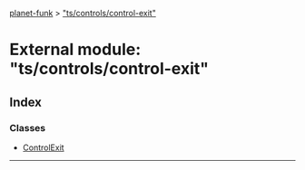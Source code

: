 [planet-funk](../README.md) > ["ts/controls/control-exit"](../modules/_ts_controls_control_exit_.md)

# External module: "ts/controls/control-exit"

## Index

### Classes

* [ControlExit](../classes/_ts_controls_control_exit_.controlexit.md)

---

